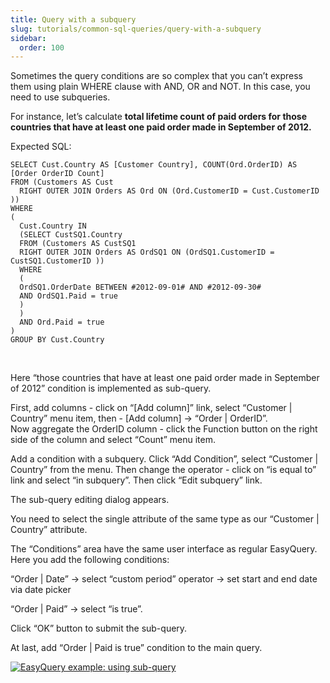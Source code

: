 ```yaml
---
title: Query with a subquery
slug: tutorials/common-sql-queries/query-with-a-subquery
sidebar:
  order: 100
---
```


<div class="row">
  <div class="col-md-12 c-content-media-1 krh-blogpost">
  
<p>Sometimes the query conditions are so complex that you can’t express them using plain WHERE clause with AND, OR and NOT. In this case, you need to use subqueries.</p>

<p>For instance, let’s calculate <b>total lifetime count of paid orders for those countries that have at least one paid order made in September of 2012.</b></p>

<p>Expected SQL:</p>

<pre><code class="sql">SELECT Cust.Country AS [Customer Country], COUNT(Ord.OrderID) AS [Order OrderID Count] 
FROM (Customers AS Cust
  RIGHT OUTER JOIN Orders AS Ord ON (Ord.CustomerID = Cust.CustomerID ))
WHERE
(
  Cust.Country IN
  (SELECT CustSQ1.Country 
  FROM (Customers AS CustSQ1
  RIGHT OUTER JOIN Orders AS OrdSQ1 ON (OrdSQ1.CustomerID = CustSQ1.CustomerID ))
  WHERE
  (
  OrdSQ1.OrderDate BETWEEN #2012-09-01# AND #2012-09-30# 
  AND OrdSQ1.Paid = true
  )
  ) 
  AND Ord.Paid = true
)
GROUP BY Cust.Country</code></pre>
<br>
<p>Here “those countries that have at least one paid order made in September of 2012” condition is implemented as sub-query.</p>

<p>First, add columns - click on “[Add column]” link, select “Customer | Country” menu item, then - [Add column] -> “Order | OrderID”.<br>
Now aggregate the OrderID column - click the Function button on the right side of the column and select “Count” menu item.</p>

<p>Add a condition with a subquery. Click “Add Condition”, select “Customer | Country” from the menu. Then change the operator - click on “is equal to” link and select “in subquery”. Then click “Edit subquery” link.</p>

<p>The sub-query editing dialog appears.</p>

<p>You need to select the single attribute of the same type as our “Customer | Country” attribute.</p>

<p>The “Conditions” area have the same user interface as regular EasyQuery. Here you add the following conditions:
</p>
<p>“Order | Date” -> select “custom period” operator -> set start and end date via date picker</p>

<p>“Order | Paid” -> select “is true”.</p>

<p>Click “OK” button to submit the sub-query.</p>

<p>At last, add “Order | Paid is true” condition to the main query.</p>

<div class="c-center">
<div class="krh-blog-ss-block">
<a href="/easyquery/docs/images/subquery.gif" class="fancybox" data-fancybox-group="gallery" title="EasyQuery example: using sub-query">
<img src="/easyquery/docs/images/subquery.gif" alt="EasyQuery example: using sub-query">
</a>
</div>
</div>

  </div>
 </div>
